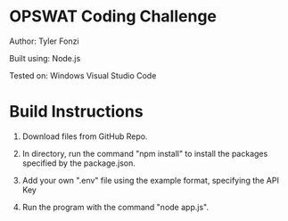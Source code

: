 # OPSWAT Coding Challenge

Author: Tyler Fonzi

Built using: Node.js

Tested on: Windows Visual Studio Code

# Build Instructions

1. Download files from GitHub Repo.

2. In directory, run the command "npm install" to install the packages specified by the package.json.

3. Add your own ".env" file using the example format, specifying the API Key

4. Run the program with the command "node app.js".
